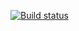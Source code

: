 [![Build status](https://ci.appveyor.com/api/projects/status/ea2i5dbutt4nh2wx?svg=true)](https://ci.appveyor.com/project/tatsuya/symmetric-key-algorithms)
